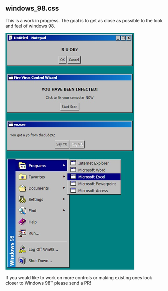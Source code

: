 ## windows_98.css

This is a work in progress. The goal is to get as close as possible to the look and feel of windows 98.

[![Screenshot](demo/screenshot.jpg)](https://github.com/contra/windows_98.css)

If you would like to work on more controls or making existing ones look closer to Windows 98™ please send a PR!
